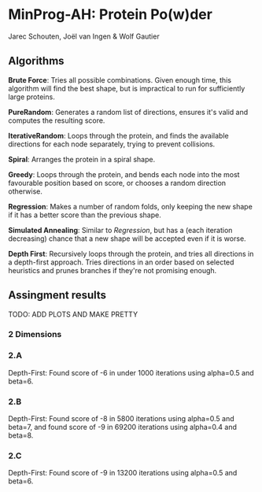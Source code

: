 # MinProg-AH: Protein Po(w)der
Jarec Schouten, Joël van Ingen & Wolf Gautier

## Algorithms
**Brute Force**: Tries all possible combinations. Given enough time, this algorithm will find the best shape, but is impractical to run for sufficiently large proteins.

**PureRandom**: Generates a random list of directions, ensures it's valid and computes the resulting score.

**IterativeRandom**: Loops through the protein, and finds the available directions for each node separately, trying to prevent collisions.

**Spiral**: Arranges the protein in a spiral shape.

**Greedy**: Loops through the protein, and bends each node into the most favourable position based on score, or chooses a random direction otherwise.

**Regression**: Makes a number of random folds, only keeping the new shape if it has a better score than the previous shape.

**Simulated Annealing**: Similar to *Regression*, but has a (each iteration decreasing) chance that a new shape will be accepted even if it is worse.

**Depth First**: Recursively loops through the protein, and tries all directions in a depth-first approach. Tries directions in an order based on selected heuristics and prunes branches if they're not promising enough.


## Assingment results
TODO: ADD PLOTS AND MAKE PRETTY

### 2 Dimensions
### 2.A
Depth-First: Found score of -6 in under 1000 iterations using alpha=0.5 and beta=6.

### 2.B
Depth-First: Found score of -8 in 5800 iterations using alpha=0.5 and beta=7, and found score of -9 in 69200 iterations using alpha=0.4 and beta=8.

### 2.C
Depth-First: Found score of -9 in 13200 iterations using alpha=0.5 and beta=6.
